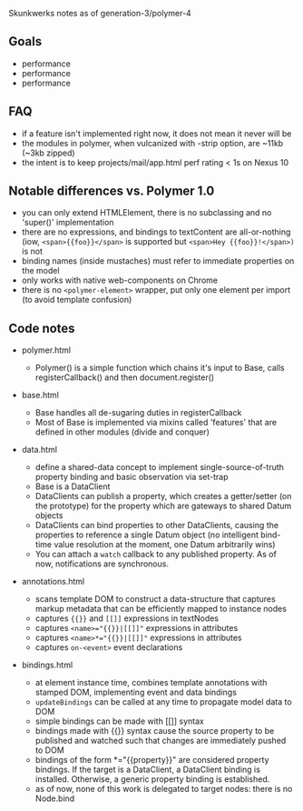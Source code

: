 Skunkwerks notes as of generation-3/polymer-4

## Goals

* performance
* performance
* performance

## FAQ

* if a feature isn't implemented right now, it does not mean it never will be
* the modules in polymer, when vulcanized with -strip option, are ~11kb 
  (~3kb zipped)
* the intent is to keep projects/mail/app.html perf rating < 1s on Nexus 10 

## Notable differences vs. Polymer 1.0

* you can only extend HTMLElement, there is no subclassing and no 
  'super()' implementation
* there are no expressions, and bindings to textContent are all-or-nothing (iow, 
  `<span>{{foo}}</span>` is supported but `<span>Hey {{foo}}!</span>)` is not
* binding names (inside mustaches) must refer to immediate properties on the 
  model 
* only works with native web-components on Chrome
* there is no `<polymer-element>` wrapper, put only one element per import (to 
  avoid template confusion)

## Code notes

* polymer.html
  * Polymer() is a simple function which chains it's input to Base, calls 
    registerCallback() and then document.register()
  
* base.html 
  * Base handles all de-sugaring duties in registerCallback
  * Most of Base is implemented via mixins called 'features' that are defined
    in other modules (divide and conquer)
  
* data.html
  * define a shared-data concept to implement single-source-of-truth property 
    binding and basic observation via set-trap
  * Base is a DataClient
  * DataClients can publish a property, which creates a getter/setter 
    (on the prototype) for the property which are gateways to shared Datum 
    objects
  * DataClients can bind properties to other DataClients, causing the properties 
    to reference a single Datum object (no intelligent bind-time value 
    resolution at the moment, one Datum arbitrarily wins)
  * You can attach a `watch` callback to any published property. As of now, 
    notifications are synchronous.
  
* annotations.html
  * scans template DOM to construct a data-structure that captures markup 
    metadata that can be efficiently mapped to instance nodes
  * captures `{{}}` and `[[]]` expressions in textNodes
  * captures `<name>="{{}}|[[]]"` expressions in attributes
  * captures `<name>*="{{}}|[[]]"` expressions in attributes
  * captures `on-<event>` event declarations 

* bindings.html
  * at element instance time, combines template annotations with stamped DOM, 
    implementing event and data bindings
  * `updateBindings` can be called at any time to propagate model data to DOM
  * simple bindings can be made with [[]] syntax
  * bindings made with {{}} syntax cause the source property to be published and
    watched such that changes are immediately pushed to DOM  
  * bindings of the form <name>*="{{property}}" are considered property 
    bindings. If the target is a DataClient, a DataClient binding is installed.
    Otherwise, a generic property binding is established.
  * as of now, none of this work is delegated to target nodes: there is no 
    Node.bind
     
